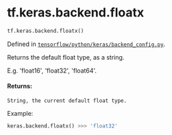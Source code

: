 <div itemscope itemtype="http://developers.google.com/ReferenceObject">
<meta itemprop="name" content="tf.keras.backend.floatx" />
<meta itemprop="path" content="Stable" />
</div>

# tf.keras.backend.floatx

``` python
tf.keras.backend.floatx()
```



Defined in [`tensorflow/python/keras/backend_config.py`](/code/stable/tensorflow/python/keras/backend_config.py).

Returns the default float type, as a string.

E.g. 'float16', 'float32', 'float64'.

#### Returns:

    String, the current default float type.

Example:
```python
keras.backend.floatx() >>> 'float32'
```